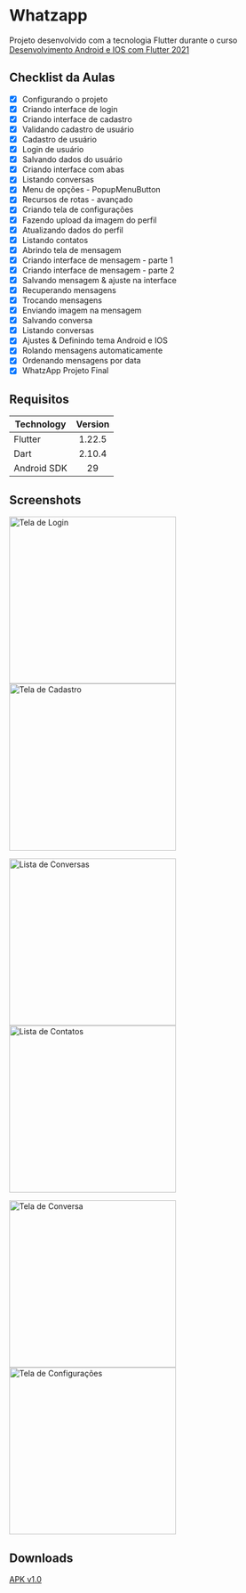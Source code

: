 # Whatzapp

Projeto desenvolvido com a tecnologia Flutter durante o curso [Desenvolvimento Android e IOS com Flutter 2021](https://www.udemy.com/course/desenvolvimento-android-e-ios-com-flutter)

## Checklist da Aulas

- [x] Configurando o projeto
- [x] Criando interface de login
- [x] Criando interface de cadastro
- [x] Validando cadastro de usuário
- [x] Cadastro de usuário
- [x] Login de usuário
- [x] Salvando dados do usuário
- [x] Criando interface com abas
- [x] Listando conversas
- [x] Menu de opções - PopupMenuButton
- [x] Recursos de rotas - avançado
- [x] Criando tela de configurações
- [x] Fazendo upload da imagem do perfil
- [x] Atualizando dados do perfil
- [x] Listando contatos
- [x] Abrindo tela de mensagem
- [x] Criando interface de mensagem - parte 1
- [x] Criando interface de mensagem - parte 2
- [x] Salvando mensagem & ajuste na interface
- [x] Recuperando mensagens
- [x] Trocando mensagens
- [x] Enviando imagem na mensagem
- [x] Salvando conversa
- [x] Listando conversas
- [x] Ajustes & Definindo tema Android e IOS
- [x] Rolando mensagens automaticamente
- [x] Ordenando mensagens por data
- [x] WhatzApp Projeto Final

## Requisitos

|Technology|Version|
|----------|:----:|
|Flutter|1.22.5|
|Dart|2.10.4|
|Android SDK|29|

## Screenshots

<img src="./docs/screenshots/01.png" alt="Tela de Login" width="300" style="padding-right: 10px;"><img src="./docs/screenshots/02.png" alt="Tela de Cadastro" width="300">

<img src="./docs/screenshots/03.png" alt="Lista de Conversas" width="300" style="padding-right: 10px;"><img src="./docs/screenshots/04.png" alt="Lista de Contatos" width="300">

<img src="./docs/screenshots/06.png" alt="Tela de Conversa" width="300" style="padding-right: 10px;"><img src="./docs/screenshots/05.png" alt="Tela de Configurações" width="300">

## Downloads

[APK v1.0](https://github.com/tglima/whatzapp-clone/releases/download/v1.0/app-release.apk)